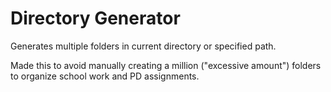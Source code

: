 # Directory Generator

Generates multiple folders in current directory or specified path. 

Made this to avoid manually creating a million ("excessive amount") folders to organize school work and PD assignments. 